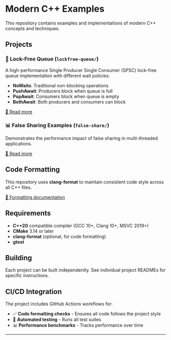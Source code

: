 # Modern C++ Examples

This repository contains examples and implementations of modern C++ concepts and techniques.

## Projects

### 🚀 Lock-Free Queue (`lockfree-queue/`)
A high-performance Single Producer Single Consumer (SPSC) lock-free queue implementation with different wait policies:
- **NoWaits**: Traditional non-blocking operations
- **PushAwait**: Producers block when queue is full
- **PopAwait**: Consumers block when queue is empty  
- **BothAwait**: Both producers and consumers can block

[📖 Read more](lockfree-queue/README.md)

### 📊 False Sharing Examples (`false-share/`)
Demonstrates the performance impact of false sharing in multi-threaded applications.

[📖 Read more](false-share/README.md)

## Code Formatting

This repository uses **clang-format** to maintain consistent code style across all C++ files.

[📖 Formatting documentation](scripts/README.md)

## Requirements

- **C++20** compatible compiler (GCC 10+, Clang 10+, MSVC 2019+)
- **CMake** 3.14 or later
- **clang-format** (optional, for code formatting)
- **gtest**  

## Building

Each project can be built independently. See individual project READMEs for specific instructions.


## CI/CD Integration

The project includes GitHub Actions workflows for:
- ✅ **Code formatting checks** - Ensures all code follows the project style
- 🧪 **Automated testing** - Runs all test suites
- 📊 **Performance benchmarks** - Tracks performance over time


---
